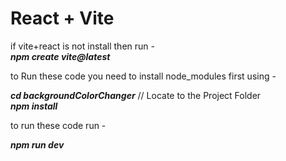 # React + Vite

if vite+react is not install then run - <br>
<b><i>npm create vite@latest</i></b>


to Run these code you need to install node_modules first using - <br>

<b><i>cd backgroundColorChanger</i></b> // Locate to the Project Folder<br>
<b><i>npm install</i></b>

to run these code run -

<b><i>npm run dev</i></b>
